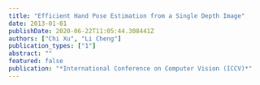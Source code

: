 ```yaml
---
title: "Efficient Hand Pose Estimation from a Single Depth Image"
date: 2013-01-01
publishDate: 2020-06-22T11:05:44.308441Z
authors: ["Chi Xu", "Li Cheng"]
publication_types: ["1"]
abstract: ""
featured: false
publication: "*International Conference on Computer Vision (ICCV)*"
---
```


